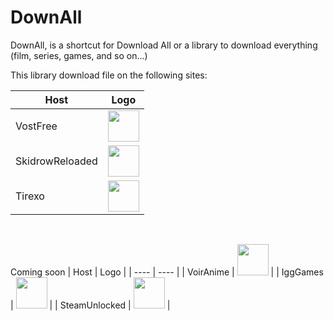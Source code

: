 # DownAll

DownAll, is a shortcut for Download All or a library to download everything (film, series, games, and so on...)

This library download file on the following sites:

| Host | Logo |
| ---- | ---- |
| VostFree | <img src="https://cdn.discordapp.com/attachments/837345074877562892/970082884314624030/vostfree.png" height="50"> |
| SkidrowReloaded | <img src="https://cdn.discordapp.com/attachments/837345074877562892/840257414854344735/deadpool.png" height="50"> |
| Tirexo | <img src="https://cdn.discordapp.com/attachments/837345074877562892/970082952258129970/tirexo.png" height="50"> |

<br>

Coming soon
| Host | Logo |
| ---- | ---- |
| VoirAnime | <img src="https://cdn.discordapp.com/attachments/837345074877562892/970088073415229500/vato.png" height="50"> |
| IggGames | <img src="https://cdn.discordapp.com/attachments/837345074877562892/970088153027342366/igggames.png" height="50"> |
| SteamUnlocked | <img src="https://cdn.discordapp.com/attachments/837345074877562892/970088194488033310/steam-unlocked.png" height="50"> |
